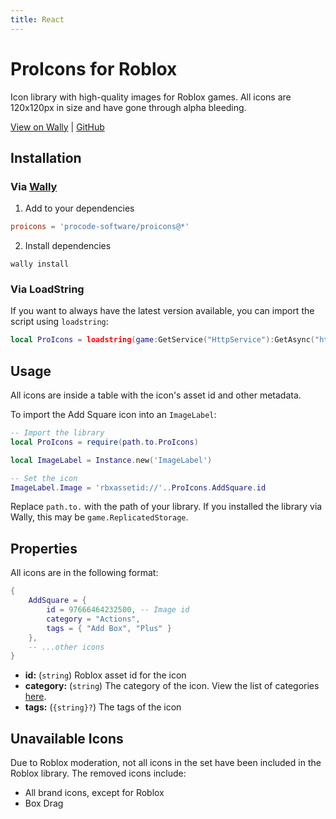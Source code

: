 ```yaml
---
title: React
---
```


# ProIcons for Roblox
Icon library with high-quality images for Roblox games. All icons are 120x120px in size and have gone through alpha bleeding.

[View on Wally](https://wally.run/package/procode-software/proicons) |
[GitHub](https://github.com/ProCode-Software/proicons/tree/main/packages/proicons-roblox)

## Installation
<!-- #region install-roblox -->
### Via [Wally](https://wally.run)
1. Add to your dependencies
```toml
proicons = 'procode-software/proicons@*'
```
2. Install dependencies
```shell
wally install
```

### Via LoadString
If you want to always have the latest version available, you can import the script using `loadstring`:
```lua
local ProIcons = loadstring(game:GetService("HttpService"):GetAsync("https://github.com/ProCode-Software/proicons/blob/main/packages/proicons-roblox/src/ProIcons.luau", true))()
```
<!-- #endregion install-roblox -->

## Usage
All icons are inside a table with the icon's asset id and other metadata.

To import the Add Square icon into an `ImageLabel`:
```lua
-- Import the library
local ProIcons = require(path.to.ProIcons)

local ImageLabel = Instance.new('ImageLabel')

-- Set the icon
ImageLabel.Image = 'rbxassetid://'..ProIcons.AddSquare.id
```
Replace `path.to.` with the path of your library. If you installed the library via Wally, this may be `game.ReplicatedStorage`.

## Properties
All icons are in the following format:
```lua
{
    AddSquare = {
        id = 97666464232500, -- Image id
        category = "Actions",
        tags = { "Add Box", "Plus" }
    },
    -- ...other icons
}
```

- **id:** (`string`) Roblox asset id for the icon
- **category:** (`string`) The category of the icon. View the list of categories [here](https://github.com/ProCode-Software/proicons/blob/main/src/categories.ts).
- **tags:** (`{string}?`) The tags of the icon

## Unavailable Icons
Due to Roblox moderation, not all icons in the set have been included in the Roblox library. The removed icons include:
- All brand icons, except for Roblox
- Box Drag